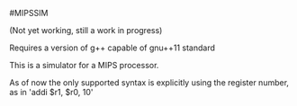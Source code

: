 #MIPSSIM

(Not yet working, still a work in progress)

Requires a version of g++ capable of gnu++11 standard


This is a simulator for a MIPS processor. 


As of now the only supported syntax is explicitly using the register number, as in 'addi $r1, $r0, 10'

